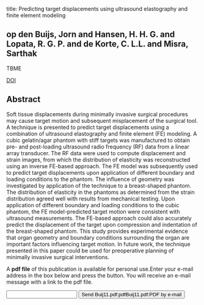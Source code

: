 title: Predicting target displacements using ultrasound elastography and finite element modeling

## op den Buijs, Jorn and Hansen, H. H. G. and Lopata, R. G. P. and de Korte, C. L.L. and Misra, Sarthak
TBME

<a href="https://doi.org/10.1109/TBME.2011.2164917">DOI</a>

## Abstract
Soft tissue displacements during minimally invasive surgical procedures may cause target motion and subsequent misplacement of the surgical tool. A technique is presented to predict target displacements using a combination of ultrasound elastography and finite element (FE) modeling. A cubic gelatin/agar phantom with stiff targets was manufactured to obtain pre- and post-loading ultrasound radio frequency (RF) data from a linear array transducer. The RF data were used to compute displacement and strain images, from which the distribution of elasticity was reconstructed using an inverse FE-based approach. The FE model was subsequently used to predict target displacements upon application of different boundary and loading conditions to the phantom. The influence of geometry was investigated by application of the technique to a breast-shaped phantom. The distribution of elasticity in the phantoms as determined from the strain distribution agreed well with results from mechanical testing. Upon application of different boundary and loading conditions to the cubic phantom, the FE model-predicted target motion were consistent with ultrasound measurements. The FE-based approach could also accurately predict the displacement of the target upon compression and indentation of the breast-shaped phantom. This study provides experimental evidence that organ geometry and boundary conditions surrounding the organ are important factors influencing target motion. In future work, the technique presented in this paper could be used for preoperative planning of minimally invasive surgical interventions.

A <b>pdf file</b> of this publication is available for personal use.Enter your e-mail address in the box below and press the button. You will receive an e-mail message with a link to the pdf file.
<form action="sender.php">  <input type="text" name="email">  <input type="submit" value="Send Buij11.pdf:pdfBuij11.pdf:PDF by e-mail"></form>